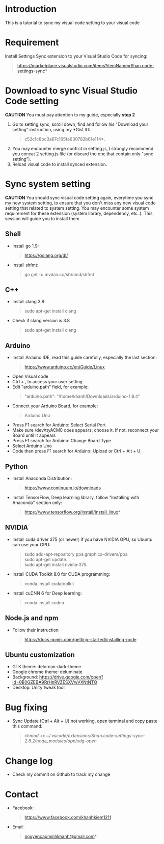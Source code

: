 # Introduction
This is a tutorial to sync my visual code setting to your visual code

# Requirement
Install Settings Sync extension to your Visual Studio Code for syncing:  
> https://marketplace.visualstudio.com/items?itemName=Shan.code-settings-sync*

# Download to sync Visual Studio Code setting
**CAUTION** You must pay attention to my guide, especially **step 2**
1. Go to setting sync, scroll down, find and follow his "Download your setting" instruction, using my *Gist ID:  
    > c52c1c8bc3a67c165fa630782b61e114*.
1. You may encounter merge conflict in setting.js, I strongly recommend you concat 2 setting.js file (or discard the one that contain only "sync setting").
1. Reload visual code to install synced extension.

# Sync system setting
**CAUTION** You should sync visual code setting again, everytime you sync my new system setting, to ensure that you don't miss any new visual code setting that related to system setting.
You may encounter some system requirement for these extension (system library, dependency, etc..). This session will guide you to install them

## Shell
- Install go 1.9:
    > https://golang.org/dl/
- Install shfmt:
    > go get -u mvdan.cc/sh/cmd/shfmt

## C++
- Install clang 3.8  
    > sudo apt-get install clang  
- Check if clang version is 3.8  
    > sudo apt-get install clang  

## Arduino
- Install Arduino IDE, read this guide carefully, especially the last section:  
    > https://www.arduino.cc/en/Guide/Linux
- Open Visual code
- Ctrl + , to access your user setting
- Edit "arduino.path" field, for example:
    > "arduino.path": "/home/khanh/Downloads/arduino-1.8.4"
- Connect your Arduino Board, for example:
    > Arduino Uno
- Press F1 search for Arduino: Select Serial Port
- Make sure /dev/ttyACM0 does appears, choose it. If not, reconnect your Board until it appears
- Press F1 search for Arduino: Change Board Type
- Select Arduino Uno
- Code then press F1 search for Arduino: Upload or Ctrl + Alt + U

## Python
- Install Anaconda Distribution:
    > https://www.continuum.io/downloads
- Install TensorFlow, Deep learning library, follow "Installing with Anaconda" section only:
    > https://www.tensorflow.org/install/install_linux*

## NVIDIA    
- Install cuda driver 375 (or newer) if you have NVIDIA GPU, so Ubuntu can use your GPU:
    > sudo add-apt-repository ppa:graphics-drivers/ppa  
    > sudo apt-get update.  
    > sudo apt-get install nvidia-375.
- Install CUDA Toolkit 8.0 for CUDA programming:
    > conda install cudatoolkit
- Install cuDNN 6 for Deep learning:
    > conda install cudnn

## Node.js and npm
- Follow their instruction
    >  https://docs.npmjs.com/getting-started/installing-node

## Ubuntu customization
- GTK theme: delorean-dark-theme
- Google chrome theme: deluminate
- Background: https://drive.google.com/open?id=0B0GZEBA9RrHnRVZESXVwVXNtNTQ
- Desktop: Unity tweak tool

# Bug fixing
- Sync Update (Ctrl + Alt + U) not working, open terminal and copy paste this command:
    > *chmod +x ~/.vscode/extensions/Shan.code-settings-sync-2.8.2/node_modules/opn/xdg-open*

# Change log
- Check my commit on Github to track my change

# Contact
- Facebook:  
    > https://www.facebook.com/khanhkiem1211
- Email:  
    > nguyencaominhkhanh@gmail.com*
